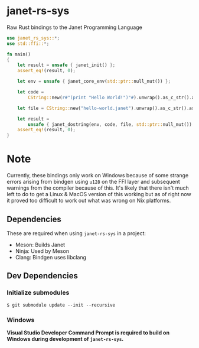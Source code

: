 # janet-rs-sys

Raw Rust bindings to the Janet Programming Language

```rust
use janet_rs_sys::*;
use std::ffi::*;

fn main()
{
    let result = unsafe { janet_init() };
    assert_eq!(result, 0);

    let env = unsafe { janet_core_env(std::ptr::null_mut()) };

    let code =
        CString::new(r#"(print "Hello World!")"#).unwrap().as_c_str().as_ptr();

    let file = CString::new("hello-world.janet").unwrap().as_c_str().as_ptr();

    let result =
        unsafe { janet_dostring(env, code, file, std::ptr::null_mut()) };
    assert_eq!(result, 0);
}
```

# Note

Currently, these bindings only work on Windows because of some strange errors
arising from bindgen using `u128` on the FFI layer and subsequent warnings from
the compiler because of this. It's likely that there isn't much left to do to
get a Linux & MacOS version of this working but as of right now it proved too
difficult to work out what was wrong on Nix platforms.

## Dependencies

These are required when using `janet-rs-sys` in a project:

* Meson: Builds Janet
* Ninja: Used by Meson
* Clang: Bindgen uses libclang

## Dev Dependencies

### Initialize submodules

```
$ git submodule update --init --recursive
```

### Windows

**Visual Studio Developer Command Prompt is required to build on Windows during
development of `janet-rs-sys`.**
